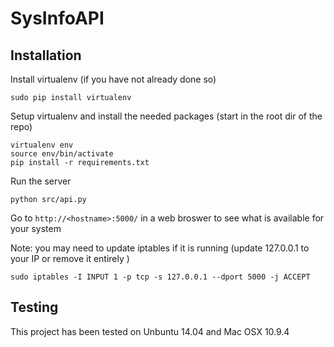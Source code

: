 SysInfoAPI
==========

Installation
------------

Install virtualenv (if you have not already done so)

    sudo pip install virtualenv

Setup virtualenv and install the needed packages (start in the root dir of the repo)
    
    virtualenv env
    source env/bin/activate
    pip install -r requirements.txt

Run the server

    python src/api.py
    
Go to `http://<hostname>:5000/` in a web broswer to see what is available for your system

Note: you may need to update iptables if it is running (update 127.0.0.1 to your IP or remove it entirely
)

	sudo iptables -I INPUT 1 -p tcp -s 127.0.0.1 --dport 5000 -j ACCEPT

Testing
------------

This project has been tested on Unbuntu 14.04 and Mac OSX 10.9.4